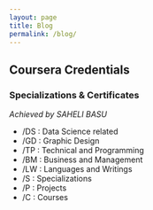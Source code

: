 ```yaml
---
layout: page
title: Blog
permalink: /blog/
---
```


## Coursera Credentials
### Specializations & Certificates


*Achieved by SAHELI BASU*


- /DS : Data Science related
- /GD : Graphic Design
- /TP : Technical and Programming
- /BM : Business and Management
- /LW : Languages and Writings
- /S : Specializations
- /P : Projects
- /C : Courses

